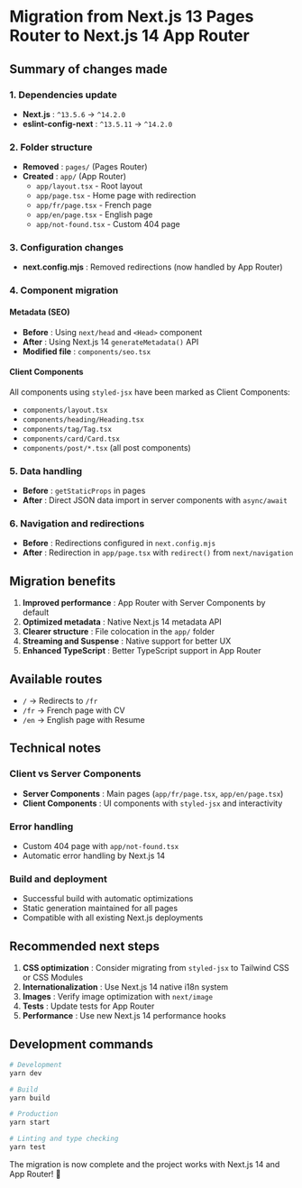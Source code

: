 # Migration from Next.js 13 Pages Router to Next.js 14 App Router

## Summary of changes made

### 1. Dependencies update

- **Next.js** : `^13.5.6` → `^14.2.0`
- **eslint-config-next** : `^13.5.11` → `^14.2.0`

### 2. Folder structure

- **Removed** : `pages/` (Pages Router)
- **Created** : `app/` (App Router)
  - `app/layout.tsx` - Root layout
  - `app/page.tsx` - Home page with redirection
  - `app/fr/page.tsx` - French page
  - `app/en/page.tsx` - English page
  - `app/not-found.tsx` - Custom 404 page

### 3. Configuration changes

- **next.config.mjs** : Removed redirections (now handled by App Router)

### 4. Component migration

#### Metadata (SEO)

- **Before** : Using `next/head` and `<Head>` component
- **After** : Using Next.js 14 `generateMetadata()` API
- **Modified file** : `components/seo.tsx`

#### Client Components

All components using `styled-jsx` have been marked as Client Components:

- `components/layout.tsx`
- `components/heading/Heading.tsx`
- `components/tag/Tag.tsx`
- `components/card/Card.tsx`
- `components/post/*.tsx` (all post components)

### 5. Data handling

- **Before** : `getStaticProps` in pages
- **After** : Direct JSON data import in server components with `async/await`

### 6. Navigation and redirections

- **Before** : Redirections configured in `next.config.mjs`
- **After** : Redirection in `app/page.tsx` with `redirect()` from `next/navigation`

## Migration benefits

1. **Improved performance** : App Router with Server Components by default
2. **Optimized metadata** : Native Next.js 14 metadata API
3. **Clearer structure** : File colocation in the `app/` folder
4. **Streaming and Suspense** : Native support for better UX
5. **Enhanced TypeScript** : Better TypeScript support in App Router

## Available routes

- `/` → Redirects to `/fr`
- `/fr` → French page with CV
- `/en` → English page with Resume

## Technical notes

### Client vs Server Components

- **Server Components** : Main pages (`app/fr/page.tsx`, `app/en/page.tsx`)
- **Client Components** : UI components with `styled-jsx` and interactivity

### Error handling

- Custom 404 page with `app/not-found.tsx`
- Automatic error handling by Next.js 14

### Build and deployment

- Successful build with automatic optimizations
- Static generation maintained for all pages
- Compatible with all existing Next.js deployments

## Recommended next steps

1. **CSS optimization** : Consider migrating from `styled-jsx` to Tailwind CSS or CSS Modules
2. **Internationalization** : Use Next.js 14 native i18n system
3. **Images** : Verify image optimization with `next/image`
4. **Tests** : Update tests for App Router
5. **Performance** : Use new Next.js 14 performance hooks

## Development commands

```bash
# Development
yarn dev

# Build
yarn build

# Production
yarn start

# Linting and type checking
yarn test
```

The migration is now complete and the project works with Next.js 14 and App Router! 🎉
